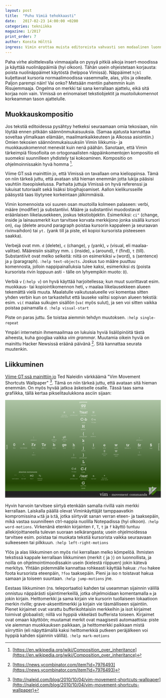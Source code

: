 ```yaml
---
layout: post
title:  "Puhu Vimiä tehokkaasti"
date:   2017-02-23 14:00:00 +0200
categories: tekniikka
magazine: 1/2017
print_order: 7
author: Konsta Hölttä
ingress: Vimin erottaa muista editoreista vahvasti sen modaalinen luonne ja palasista yhdisteltävät näppäinkomennot.
---
```

Paha virhe aloittelevalla vimmaajalla on pysyä pitkiä aikoja insert-moodissa ja käyttää nuolinäppäimiä (hyi olkoon). Tähän usein ohjeistetaan korjausta: poista nuolinäppäimet käytöstä (helppoa Vimissä). Näppäimet `hjkl` kuljettavat kursoria normaalimoodissa vasemmalle, alas, ylös ja oikealle. Paljon parempi näin! Vai onko? Metsään mentiin pahemmin kuin Risujemmaaja. Ongelma on merkki tai sana kerrallaan ajattelu, eikä sitä korjaa noin vain. Vimissä on erinomaiset tekstiobjektit ja muotoilukomennot korkeamman tason ajattelulle.

## Muokkauskompositio

Jos tekstiä editoidessa pysähtyy hetkeksi seuraamaan omia tekosiaan, niin löytää ennen pitkään säännönmukaisuuksia. (Samaa ajatusta kannattaa soveltaa ylimalkaan elämään, maailmankaikkeuteen ja Alkossa asiointiin.) Omien tekosien säännönmukaisuuksiin Vimin liikkumis- ja muokkauskomennot menevät kuin nenä päähän. Sanotaan, että Vimin tärkeimpiä filosofioita on ortogonaalisten näppäinkomentojen kompositio eli suomeksi suunnilleen yhdistely tai kokoaminen. Kompositio on ohjelmoinnissakin hyvä homma [^0].

Viime GT:ssä mainittiin jo, että Vimissä on tavallaan oma kielioppinsa. Tämä on niin tärkeä juttu, että avataan sitä hieman enemmän jotta lukija pääsisi vauhtiin itseopiskelussa. Parhaita juttuja Vimissä on hyvä referenssi ja lukuisat tutoriaalit sekä lisäksi blogihajoamiset. Aallon kielikursseille pääsystä taas löytynee korkeintaan jälkimmäisiä.

Vimin komennoista voi suuren osan muotoilla kolmeen palaseen: verbi, määre (modifier) ja substantiivi. Määre ja substantiivi muodostavat eräänlaisen liikelausekkeen, joskus tekstiobjektin. Esimerkiksi: `ci"` (change, inside ja lainausmerkit kun tarvitsee korvata merkkijono jonka sisällä kursori on), `dap` (delete around paragraph poistaa kursorin kappaleen ja seuraavan rivinvaihdon) tai `yt.` (yank till ja piste, eli kopioi kursorista pisteeseen saakka).

Verbejä ovat mm. `d` (delete), `c` (change), `y` (yank), `v` (visual, eli maalaa-valitse). Määreisiin sisältyy mm. `i` (inside), `a` (around), `f` (find), `t` (till). Substantiivit ovat melko selkeitä: niitä on esimerkiksi `w` (word), s (sentence) ja `p` (paragraph). `:help text-objects`. Joskus tuo määre puuttuu komennosta, jolloin nappipainalluksia tulee kaksi, esimerkiksi `d$` (poista kursorista rivin loppuun asti - tälle on lyhyempikin muoto: `D`).

Verbiä `v` (`:help v`) on hyvä käyttää harjoitellessa; kun muut suorittavat esim. muokkaus- tai kopiointikomennon heti, `v` maalaa liikelausekkeen alueen tekemättä vielä muuta. Maalatulle vaikutusalueelle voi komentaa sitten yhden verbin kun on tarkastellut että lauseke valitsi sopivan alueen tekstiä: esim. `vi(` maalaa sulkujen sisällön (`va(` myös sulut), ja sen voi sitten vaikka poistaa painamalla `d`. `:help visual-start`

Piste on paras juttu. Se toistaa aiemmin tehdyn muutoksen. `:help single-repeat`

Ympäri internetsin ihmemaailmaa on lukuisia hyviä lisälöpinöitä tästä aiheesta, kuha googlaa vaikka *vim grammar*. Muutamia oikein hyviä on mainittu Hacker Newsissä eräänä päivänä [^1]. Sitä kannattaa seurata muutenkin.

## Liikkuminen

[Viime GT:ssä mainittiin jo](/tekniikka/2017/01/01/vuosi-vauhtiin-vimilla.html) Ted Naleidin värkkäämä "Vim Movement Shortcuts Wallpaper" [^2]. Tämä on niin tärkeä juttu, että avataan sitä hieman enemmän. On myös hyvää jatkoa äskeiselle osalle. Tässä taas sama grafiikka, tällä kertaa pikselitaulukkona asciin sijaan:

![](/static/2017-02/vim-shortcuts.png "Vim Movement Shortcuts Wallpaper, Ted Naleid")

Hyvin harvoin tarvitsee siirtyä etenkään samalla rivillä vain merkki kerrallaan. Laiskalla päällä olevat Viminkäyttäjät tamppaavatkin kompromissina `w`:tä ja `b`:tä, jotka siirtyvät sanan verran eteen- ja taaksepäin, mikä vastaa suunnilleen ctrl-nappia nuolilla Notepadissa (hyi olkoon). `:help word-motions`. Virkenänä etenkin kirjainten `F`, `T`, `t` ja `f` käyttö tuntuu allekirjoittaneella tulevan suoraan selkärangasta; usein ohjelmoidessa tarvitsee esim. poistaa tai muokata tekstiä kursorista vaikka seuraavaan sulkeeseen tai pilkkuun. `:help left-right-motions`

Ylös ja alas liikkuminen on myös rivi kerrallaan melko kömpelöä. Ihmisten tekstissä kappale kerrallaan liikkuminen (merkit `{` ja `}`) on luonnollista, ja noilla on ohjelmointimoodissakin usein (kielestä riippuen) jokin kätevä merkitys. Yhtään pidemmälle kannattaa rohkeasti käyttää hakua: `/foo` hakee foota kursorista eteenpäin, `?foo` taaksepäin. Pieni ja iso n toistavat hakua samaan ja toiseen suuntaan. `:help jump-motions` jne.

Eestaas liikkuminen (ns. teleportaatio) kahden tai useamman sijainnin välillä onnistuu näppärästi sijaintimerkeillä, jotka ohjelmoidaan komentamalla `m` ja jokin kirjain. Heittomerkki ja sama kirjain vie kursorin tuollaiseen lokaatioon merkin riville; grave-aksenttimerkki ja kirjain vie täsmälliseen sijaintiin. Pienet kirjaimet ovat varattu bufferikohtaisiin merkkeihin ja isot kirjaimet toimivat globaalisti; niillä voi hyppiä vikkelästi bufferista toiseen. Kirjaimet ovat omaan käyttöön; muutamat merkit ovat maagisesti automaattisia: piste vie aiemman muokkauksen paikkaan, ja heittomerkki paikkaan mistä siirryttiin (eli näpyttämällä kaksi heittomerkkiä putkeen peräjälkeen voi hyppiä kahden sijainnin välillä). `:help mark-motions`

[^0]: [https://en.wikipedia.org/wiki/Composition_over_inheritance](https://en.wikipedia.org/wiki/Composition_over_inheritance)

[^1]: [https://news.ycombinator.com/item?id=7976493](https://news.ycombinator.com/item?id=7976493)

[^2]: [http://naleid.com/blog/2010/10/04/vim-movement-shortcuts-wallpaper](http://naleid.com/blog/2010/10/04/vim-movement-shortcuts-wallpaper)

